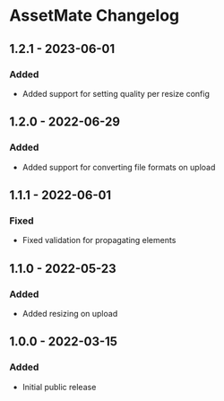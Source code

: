 # AssetMate Changelog

## 1.2.1 - 2023-06-01

### Added
- Added support for setting quality per resize config

## 1.2.0 - 2022-06-29

### Added
- Added support for converting file formats on upload

## 1.1.1 - 2022-06-01

### Fixed
- Fixed validation for propagating elements

## 1.1.0 - 2022-05-23

### Added
- Added resizing on upload

## 1.0.0 - 2022-03-15

### Added
- Initial public release
